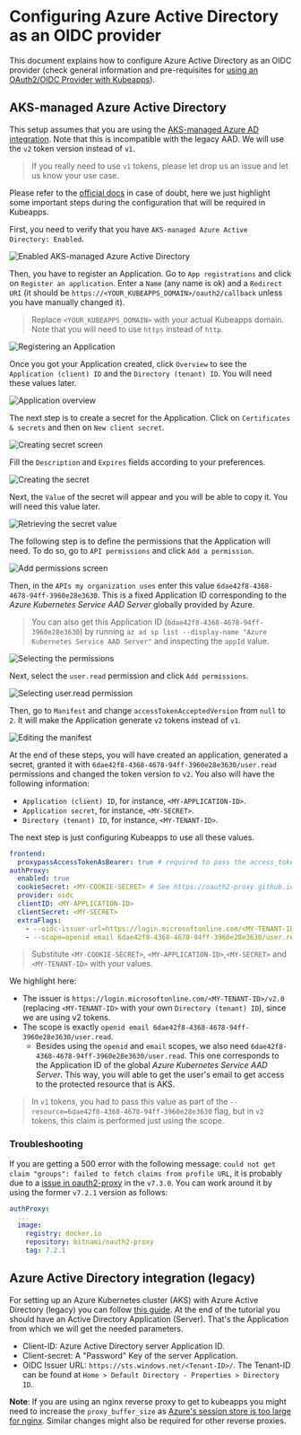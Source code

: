 # Configuring Azure Active Directory as an OIDC provider

This document explains how to configure Azure Active Directory as an OIDC provider (check general information and pre-requisites for [using an OAuth2/OIDC Provider with Kubeapps](../../tutorials/using-an-OIDC-provider.md)).

## AKS-managed Azure Active Directory

This setup assumes that you are using the [AKS-managed Azure AD integration](https://docs.microsoft.com/en-us/azure/aks/managed-aad). Note that this is incompatible with the legacy AAD. We will use the `v2` token version instead of `v1`.

> If you really need to use `v1` tokens, please let drop us an issue and let us know your use case.

Please refer to the [official docs](https://docs.microsoft.com/en-us/azure/aks/managed-aad) in case of doubt, here we just highlight some important steps during the configuration that will be required in Kubeapps.

First, you need to verify that you have `AKS-managed Azure Active Directory: Enabled`.

![Enabled AKS-managed Azure Active Directory](../../img/azure-00.png)

Then, you have to register an Application. Go to `App registrations` and click on `Register an application`. Enter a `Name` (any name is ok) and a `Redirect URI` (it should be `https://<YOUR_KUBEAPPS_DOMAIN>/oauth2/callback` unless you have manually changed it).

> Replace `<YOUR_KUBEAPPS_DOMAIN>` with your actual Kubeapps domain. Note that you will need to use `https` instead of `http`.

![Registering an Application](../../img/azure-01.png)

Once you got your Application created, click `Overview` to see the `Application (client) ID` and the `Directory (tenant) ID`. You will need these values later.

![Application overview](../../img/azure-02.png)

The next step is to create a secret for the Application. Click on `Certificates & secrets` and then on `New client secret`.

![Creating secret screen](../../img/azure-03.png)

Fill the `Description` and `Expires` fields according to your preferences.

![Creating the secret](../../img/azure-04.png)

Next, the `Value` of the secret will appear and you will be able to copy it. You will need this value later.

![Retrieving the secret value](../../img/azure-05.png)

The following step is to define the permissions that the Application will need. To do so, go to `API permissions` and click `Add a permission`.

![Add permissions screen](../../img/azure-06.png)

Then, in the `APIs my organization uses` enter this value `6dae42f8-4368-4678-94ff-3960e28e3630`. This is a fixed Application ID corresponding to the _Azure Kubernetes Service AAD Server_ globally provided by Azure.

> You can also get this Application ID (`6dae42f8-4368-4678-94ff-3960e28e3630`) by running `az ad sp list --display-name "Azure Kubernetes Service AAD Server"` and inspecting the `appId` value.

![Selecting the permissions](../../img/azure-07.png)

Next, select the `user.read` permission and click `Add permissions`.

![Selecting user.read permission](../../img/azure-08.png)

Then, go to `Manifest` and change `accessTokenAcceptedVersion` from `null` to `2`. It will make the Application generate `v2` tokens instead of `v1`.

![Editing the manifest](../../img/azure-09.png)

At the end of these steps, you will have created an application, generated a secret, granted it with `6dae42f8-4368-4678-94ff-3960e28e3630/user.read` permissions and changed the token version to `v2`. You also will have the following information:

- `Application (client) ID`, for instance, `<MY-APPLICATION-ID>`.
- `Application secret`, for instance, `<MY-SECRET>`.
- `Directory (tenant) ID`, for instance, `<MY-TENANT-ID>`.

The next step is just configuring Kubeapps to use all these values.

```yaml
frontend:
  proxypassAccessTokenAsBearer: true # required to pass the access_token instead of the id_token
authProxy:
  enabled: true
  cookieSecret: <MY-COOKIE-SECRET> # See https://oauth2-proxy.github.io/oauth2-proxy/docs/configuration/overview/#generating-a-cookie-secret
  provider: oidc
  clientID: <MY-APPLICATION-ID>
  clientSecret: <MY-SECRET>
  extraFlags:
    - --oidc-issuer-url=https://login.microsoftonline.com/<MY-TENANT-ID>/v2.0 # required for azure
    - --scope=openid email 6dae42f8-4368-4678-94ff-3960e28e3630/user.read # required for azure, exactly this string without modification
```

> Substitute `<MY-COOKIE-SECRET>`, `<MY-APPLICATION-ID>`,`<MY-SECRET>` and `<MY-TENANT-ID>` with your values.

We highlight here:

- The issuer is `https://login.microsoftonline.com/<MY-TENANT-ID>/v2.0` (replacing `<MY-TENANT-ID>` with your own `Directory (tenant) ID`), since we are using v2 tokens.
- The scope is exactly `openid email 6dae42f8-4368-4678-94ff-3960e28e3630/user.read`.
  - Besides using the `openid` and `email` scopes, we also need `6dae42f8-4368-4678-94ff-3960e28e3630/user.read`. This one corresponds to the Application ID of the global _Azure Kubernetes Service AAD Server_. This way, you will able to get the user's email to get access to the protected resource that is AKS.

> In `v1` tokens, you had to pass this value as part of the `--resource=6dae42f8-4368-4678-94ff-3960e28e3630` flag, but in `v2` tokens, this claim is performed just using the scope.

### Troubleshooting

If you are getting a 500 error with the following message: `could not get claim "groups": failed to fetch claims from profile URL`, it is probably due to a [issue in oauth2-proxy](https://github.com/oauth2-proxy/oauth2-proxy/issues/1680) in the `v7.3.0`. You can work around it by using the former `v7.2.1` version as follows:

```yaml
authProxy:
  ...
  image:
    registry: docker.io
    repository: bitnami/oauth2-proxy
    tag: 7.2.1
```

## Azure Active Directory integration (legacy)

For setting up an Azure Kubernetes cluster (AKS) with Azure Active Directory (legacy) you can follow [this guide](https://docs.microsoft.com/en-us/azure/aks/azure-ad-integration-cli). At the end of the tutorial you should have an Active Directory Application (Server). That's the Application from which we will get the needed parameters.

- Client-ID: Azure Active Directory server Application ID.
- Client-secret: A "Password" Key of the server Application.
- OIDC Issuer URL: `https://sts.windows.net/<Tenant-ID>/`. The Tenant-ID can be found at `Home > Default Directory - Properties > Directory ID`.

**Note**: If you are using an nginx reverse proxy to get to kubeapps you might need to increase the `proxy_buffer_size` as [Azure's session store is too large for nginx](https://oauth2-proxy.github.io/oauth2-proxy/docs/configuration/oauth_provider#azure-auth-provider). Similar changes might also be required for other reverse proxies.

